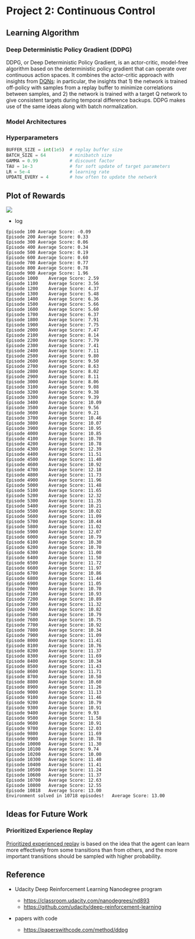 # Project 2: Continuous Control 

## Learning Algorithm

### Deep Deterministic Policy Gradient (DDPG)

DDPG, or Deep Deterministic Policy Gradient, is an actor-critic, model-free algorithm based on the deterministic policy gradient that can operate over continuous action spaces. It combines the actor-critic approach with insights from [DQNs](https://paperswithcode.com/method/dqn): in particular, the insights that 1) the network is trained off-policy with samples from a replay buffer to minimize correlations between samples, and 2) the network is trained with a target Q network to give consistent targets during temporal difference backups. DDPG makes use of the same ideas along with batch normalization.

### Model Architectures 

### Hyperparameters

```python
BUFFER_SIZE = int(1e5)  # replay buffer size
BATCH_SIZE = 64         # minibatch size
GAMMA = 0.99            # discount factor
TAU = 1e-3              # for soft update of target parameters
LR = 5e-4               # learning rate 
UPDATE_EVERY = 4        # how often to update the network
```

## Plot of Rewards

![](./figure-01.png)

* log
```
Episode 100	Average Score: -0.09
Episode 200	Average Score: 0.33
Episode 300	Average Score: 0.06
Episode 400	Average Score: 0.34
Episode 500	Average Score: 0.19
Episode 600	Average Score: 0.60
Episode 700	Average Score: 0.77
Episode 800	Average Score: 0.78
Episode 900	Average Score: 1.96
Episode 1000	Average Score: 2.59
Episode 1100	Average Score: 3.56
Episode 1200	Average Score: 4.37
Episode 1300	Average Score: 5.48
Episode 1400	Average Score: 6.36
Episode 1500	Average Score: 5.66
Episode 1600	Average Score: 5.60
Episode 1700	Average Score: 6.37
Episode 1800	Average Score: 7.91
Episode 1900	Average Score: 7.75
Episode 2000	Average Score: 7.47
Episode 2100	Average Score: 8.14
Episode 2200	Average Score: 7.79
Episode 2300	Average Score: 7.41
Episode 2400	Average Score: 7.11
Episode 2500	Average Score: 9.80
Episode 2600	Average Score: 9.50
Episode 2700	Average Score: 8.63
Episode 2800	Average Score: 8.02
Episode 2900	Average Score: 8.11
Episode 3000	Average Score: 8.06
Episode 3100	Average Score: 9.08
Episode 3200	Average Score: 9.38
Episode 3300	Average Score: 9.39
Episode 3400	Average Score: 10.09
Episode 3500	Average Score: 9.56
Episode 3600	Average Score: 9.21
Episode 3700	Average Score: 10.46
Episode 3800	Average Score: 10.07
Episode 3900	Average Score: 10.95
Episode 4000	Average Score: 10.85
Episode 4100	Average Score: 10.70
Episode 4200	Average Score: 10.78
Episode 4300	Average Score: 12.39
Episode 4400	Average Score: 11.51
Episode 4500	Average Score: 11.40
Episode 4600	Average Score: 10.92
Episode 4700	Average Score: 12.18
Episode 4800	Average Score: 11.73
Episode 4900	Average Score: 11.96
Episode 5000	Average Score: 11.48
Episode 5100	Average Score: 11.65
Episode 5200	Average Score: 12.32
Episode 5300	Average Score: 11.35
Episode 5400	Average Score: 10.21
Episode 5500	Average Score: 10.02
Episode 5600	Average Score: 11.09
Episode 5700	Average Score: 10.44
Episode 5800	Average Score: 11.02
Episode 5900	Average Score: 12.07
Episode 6000	Average Score: 10.79
Episode 6100	Average Score: 10.30
Episode 6200	Average Score: 10.70
Episode 6300	Average Score: 11.00
Episode 6400	Average Score: 11.50
Episode 6500	Average Score: 11.72
Episode 6600	Average Score: 11.97
Episode 6700	Average Score: 10.86
Episode 6800	Average Score: 11.44
Episode 6900	Average Score: 11.05
Episode 7000	Average Score: 10.70
Episode 7100	Average Score: 10.93
Episode 7200	Average Score: 10.89
Episode 7300	Average Score: 11.32
Episode 7400	Average Score: 10.82
Episode 7500	Average Score: 10.79
Episode 7600	Average Score: 10.75
Episode 7700	Average Score: 10.92
Episode 7800	Average Score: 10.34
Episode 7900	Average Score: 11.09
Episode 8000	Average Score: 11.41
Episode 8100	Average Score: 10.76
Episode 8200	Average Score: 11.37
Episode 8300	Average Score: 11.69
Episode 8400	Average Score: 10.34
Episode 8500	Average Score: 11.43
Episode 8600	Average Score: 11.71
Episode 8700	Average Score: 10.50
Episode 8800	Average Score: 10.60
Episode 8900	Average Score: 11.26
Episode 9000	Average Score: 11.13
Episode 9100	Average Score: 11.46
Episode 9200	Average Score: 10.79
Episode 9300	Average Score: 10.91
Episode 9400	Average Score: 9.93
Episode 9500	Average Score: 11.58
Episode 9600	Average Score: 10.91
Episode 9700	Average Score: 12.03
Episode 9800	Average Score: 11.69
Episode 9900	Average Score: 10.78
Episode 10000	Average Score: 11.30
Episode 10100	Average Score: 9.74
Episode 10200	Average Score: 10.00
Episode 10300	Average Score: 11.40
Episode 10400	Average Score: 11.41
Episode 10500	Average Score: 11.24
Episode 10600	Average Score: 11.37
Episode 10700	Average Score: 12.63
Episode 10800	Average Score: 12.55
Episode 10818	Average Score: 13.00
Environment solved in 10718 episodes!	Average Score: 13.00
```

## Ideas for Future Work

### Prioritized Experience Replay

[Prioritized experienced replay](https://arxiv.org/abs/1511.05952) is based on the idea that the agent can learn more effectively from some transitions than from others, and the more important transitions should be sampled with higher probability.

## Reference 

* Udacity Deep Reinforcement Learning Nanodegree program
  * https://classroom.udacity.com/nanodegrees/nd893
  * https://github.com/udacity/deep-reinforcement-learning

* papers with code 
  * https://paperswithcode.com/method/ddpg
